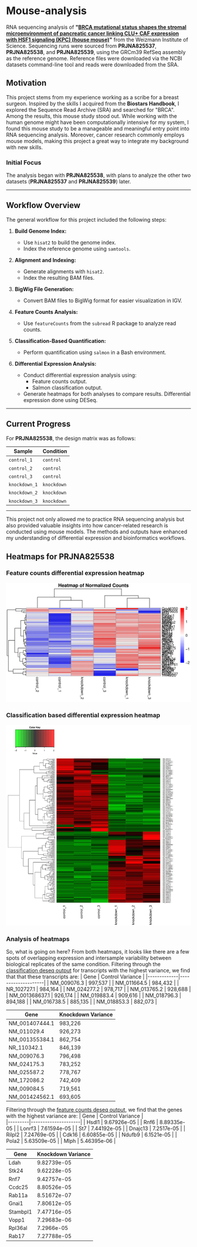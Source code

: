 # Mouse-analysis

RNA sequencing analysis of **"[BRCA mutational status shapes the stromal microenvironment of pancreatic cancer linking CLU+ CAF expression with HSF1 signaling (KPC) (house mouse)](https://pmc.ncbi.nlm.nih.gov/articles/PMC9622893/)"** from the Weizmann Institute of Science. Sequencing runs were sourced from **PRJNA825537**, **PRJNA825538**, and **PRJNA825539**, using the GRCm39 RefSeq assembly as the reference genome. Reference files were downloaded via the NCBI datasets command-line tool and reads were downloaded from the SRA.

## Motivation

This project stems from my experience working as a scribe for a breast surgeon. Inspired by the skills I acquired from the **Biostars Handbook**, I explored the Sequence Read Archive (SRA) and searched for "BRCA". Among the results, this mouse study stood out. While working with the human genome might have been computationally intensive for my system, I found this mouse study to be a manageable and meaningful entry point into RNA sequencing analysis. Moreover, cancer research commonly employs mouse models, making this project a great way to integrate my background with new skills.

### Initial Focus

The analysis began with **PRJNA825538**, with plans to analyze the other two datasets (**PRJNA825537** and **PRJNA825539**) later.

---

## Workflow Overview

The general workflow for this project included the following steps:

1. **Build Genome Index:**
   - Use `hisat2` to build the genome index.
   - Index the reference genome using `samtools`.

2. **Alignment and Indexing:**
   - Generate alignments with `hisat2`.
   - Index the resulting BAM files.

3. **BigWig File Generation:**
   - Convert BAM files to BigWig format for easier visualization in IGV.

4. **Feature Counts Analysis:**
   - Use `featureCounts` from the `subread` R package to analyze read counts.

5. **Classification-Based Quantification:**
   - Perform quantification using `salmon` in a Bash environment.

6. **Differential Expression Analysis:**
   - Conduct differential expression analysis using:
     - Feature counts output.
     - Salmon classification output.
   - Generate heatmaps for both analyses to compare results. Differential expression done using DESeq. 

---

## Current Progress

For **PRJNA825538**, the design matrix was as follows:

| Sample         | Condition    |
|----------------|--------------|
| `control_1`    | `control`    |
| `control_2`    | `control`    |
| `control_3`    | `control`    |
| `knockdown_1`  | `knockdown`  |
| `knockdown_2`  | `knockdown`  |
| `knockdown_3`  | `knockdown`  |

---

This project not only allowed me to practice RNA sequencing analysis but also provided valuable insights into how cancer-related research is conducted using mouse models. The methods and outputs have enhanced my understanding of differential expression and bioinformatics workflows.

## Heatmaps for PRJNA825538
### Feature counts differential expression heatmap
![Heatmap for feature counts](featureresultsPRJNA825538/FeaturecountsHeatmap-1.png)
### Classification based differential expression heatmap
![Heatmap for classification based method](classificationresultsPRJNA825538/classification_heatmap-1.png)
### Analysis of heatmaps
So, what is going on here? From both heatmaps, it looks like there are a few spots of overlapping expression and intersample variability between biological replicates of the same condition. Filtering through the [classification deseq output](classificationresultsPRJNA825538/classification_method.csv) for transcripts with the highest variance, we find that that these transcripts are: 
| Gene        | Control Variance   |
|-------------|--------------------|
| NM_009076.3 | 997,537            |
| NM_011664.5 | 984,432            |
| NR_102727.1 | 984,164            |
| NM_024277.2 | 978,717            |
| NM_013765.2 | 928,688            |
| NM_001368637.1 | 926,174         |
| NM_019883.4 | 909,616            |
| NM_018796.3 | 894,188            |
| NM_016738.5 | 885,135            |
| NM_018853.3 | 882,073            |

| Gene          | Knockdown Variance   |
|---------------|----------------------|
| NM_001407444.1 | 983,226              |
| NM_011029.4    | 926,273              |
| NM_001355384.1 | 862,754              |
| NR_110342.1    | 846,139              |
| NM_009076.3    | 796,498              |
| NM_024175.3    | 783,252              |
| NM_025587.2    | 778,767              |
| NM_172086.2    | 742,409              |
| NM_009084.5    | 719,561              |
| NM_001424562.1 | 693,605              |


Filtering through the [feature counts deseq output](featureresultsPRJNA825538/normalized_counts.csv), we find that the genes with the highest variance are: 
| Gene    | Control Variance    |  
|---------|---------------------|
| Hsdl1   | 9.67926e-05         |
| Rnf6    | 8.89335e-05         |
| Lonrf3  | 7.61594e-05         |
| St7     | 7.44192e-05         |
| Dnajc13 | 7.2517e-05          |
| Rilpl2  | 7.24769e-05         |
| Cdk16   | 6.60855e-05         |
| Ndufb9  | 6.1521e-05          |
| Pola2   | 5.63509e-05         |
| Mlph    | 5.46395e-06         |

| Gene    | Knockdown Variance   |
|---------|----------------------|
| Ldah    | 9.82739e-05          |
| Stk24   | 9.62228e-05          |
| Rnf7    | 9.42757e-05          |
| Ccdc25  | 8.80526e-05          |
| Rab11a  | 8.51672e-07          |
| Gnai1   | 7.80612e-05          |
| Stambpl1| 7.47716e-05          |
| Vopp1   | 7.29683e-06          |
| Rpl36al | 7.2966e-05           |
| Rab17   | 7.27788e-05          |
